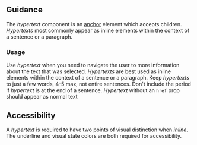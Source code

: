 ## Guidance
The *hypertext* component is an [anchor](https://developer.mozilla.org/en-US/docs/Web/HTML/Element/a) element which accepts children. *Hypertexts* most commonly appear as inline elements within the context of a sentence or a paragraph.

### Usage
Use *hypertext* when you need to navigate the user to more information about the text that was selected. *Hypertexts* are best used  as inline elements within the context of a sentence or a paragraph. Keep *hypertexts* to just a few words, 4-5 max, not entire sentences. Don't include the period if *hypertext* is at the end of a sentence. *Hypertext* without an `href` prop should appear as normal text

## Accessibility
A *hypertext* is required to have two points of visual distinction when *inline*. The underline and visual state colors are both required for accessibility.
